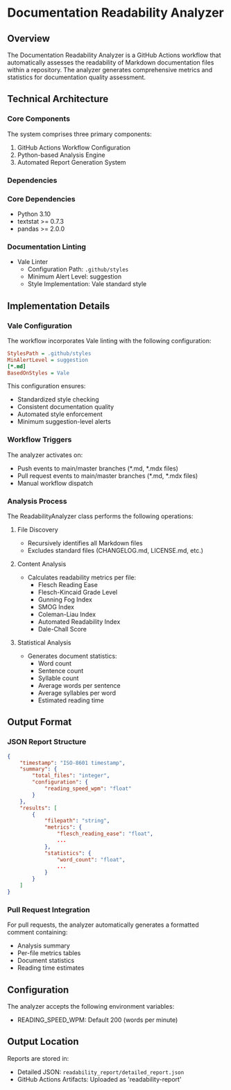 # Documentation Readability Analyzer

## Overview

The Documentation Readability Analyzer is a GitHub Actions workflow that automatically assesses the readability of Markdown documentation files within a repository. The analyzer generates comprehensive metrics and statistics for documentation quality assessment.

## Technical Architecture

### Core Components

The system comprises three primary components:

1. GitHub Actions Workflow Configuration
2. Python-based Analysis Engine
3. Automated Report Generation System

### Dependencies

### Core Dependencies
- Python 3.10
- textstat >= 0.7.3
- pandas >= 2.0.0

### Documentation Linting
- Vale Linter
  - Configuration Path: `.github/styles`
  - Minimum Alert Level: suggestion
  - Style Implementation: Vale standard style

## Implementation Details

### Vale Configuration

The workflow incorporates Vale linting with the following configuration:

```ini
StylesPath = .github/styles
MinAlertLevel = suggestion
[*.md]
BasedOnStyles = Vale
```

This configuration ensures:
- Standardized style checking
- Consistent documentation quality
- Automated style enforcement
- Minimum suggestion-level alerts

### Workflow Triggers

The analyzer activates on:
- Push events to main/master branches (*.md, *.mdx files)
- Pull request events to main/master branches (*.md, *.mdx files)
- Manual workflow dispatch

### Analysis Process

The ReadabilityAnalyzer class performs the following operations:

1. File Discovery
   - Recursively identifies all Markdown files
   - Excludes standard files (CHANGELOG.md, LICENSE.md, etc.)

2. Content Analysis
   - Calculates readability metrics per file:
     - Flesch Reading Ease
     - Flesch-Kincaid Grade Level
     - Gunning Fog Index
     - SMOG Index
     - Coleman-Liau Index
     - Automated Readability Index
     - Dale-Chall Score

3. Statistical Analysis
   - Generates document statistics:
     - Word count
     - Sentence count
     - Syllable count
     - Average words per sentence
     - Average syllables per word
     - Estimated reading time

## Output Format

### JSON Report Structure

```json
{
    "timestamp": "ISO-8601 timestamp",
    "summary": {
        "total_files": "integer",
        "configuration": {
            "reading_speed_wpm": "float"
        }
    },
    "results": [
        {
            "filepath": "string",
            "metrics": {
                "flesch_reading_ease": "float",
                ...
            },
            "statistics": {
                "word_count": "float",
                ...
            }
        }
    ]
}
```

### Pull Request Integration

For pull requests, the analyzer automatically generates a formatted comment containing:
- Analysis summary
- Per-file metrics tables
- Document statistics
- Reading time estimates

## Configuration

The analyzer accepts the following environment variables:
- READING_SPEED_WPM: Default 200 (words per minute)

## Output Location

Reports are stored in:
- Detailed JSON: `readability_report/detailed_report.json`
- GitHub Actions Artifacts: Uploaded as 'readability-report'
